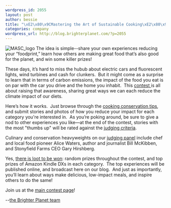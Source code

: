 ```yaml
--- 
wordpress_id: 2055
layout: post
author: bessie
title: "\xE2\x80\x9CMastering the Art of Sustainable Cooking\xE2\x80\x9D Contest"
categories: company
wordpress_url: http://blog.brighterplanet.com/?p=2055
---
```

<img SRC="http://farm3.static.flickr.com/2550/3940523063_83c435f5f5.jpg" ALT=MASC_logo>
The idea is simple--share your own experiences reducing your “foodprint,” learn how others are making great food that’s also good for the planet, and win some killer prizes!

These days, it’s hard to miss the hubub about electric cars and fluorescent lights, wind turbines and cash for clunkers.  But it might come as a surprise to learn that in terms of carbon emissions, the impact of the food you eat is on par with the car you drive and the home you inhabit.  This <a href="http://blog.brighterplanet.com/sustainable-cooking/">contest </a>is all about raising that awareness, sharing great ways we can each reduce the climate impact of our diets.

Here’s how it works.  Just browse through the <a href="../sustainable-cooking/tips-to-choose-from/">cooking conservation tips</a>, and submit stories and photos of how you reduce your impact for each category you're interested in.  As you’re poking around, be sure to give a nod to other experiences you like—at the end of the contest, stories with the most "thumbs up" will be rated against the <a href="../sustainable-cooking/judging-criteria/">judging criteria</a>.

Culinary and conservation heavyweights on our <a href="../sustainable-cooking/judges/">judging panel</a> include chef and local food pioneer Alice Waters, author and journalist Bill McKibben, and Stonyfield Farms CEO Gary Hirshberg.

Yes, <a href="../sustainable-cooking/prizes/">there is loot to be won</a>: random prizes throughout the contest, and top prizes of Amazon Kindle DXs in each category.  The top experiences will be published online, and broadcast here on our blog.  And just as importantly, you’ll learn about ways make delicious, low-impact meals, and inspire others to do the same!

Join us at the <a href="http://blog.brighterplanet.com/sustainable-cooking/">main contest page</a>!

--<a href="http://brighterplanet.com/">the Brighter Planet team</a>
